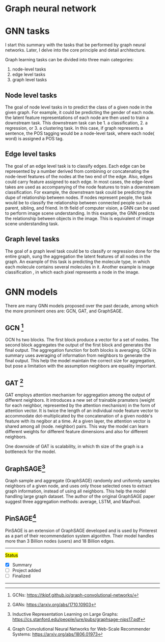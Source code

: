 <h1>Graph neural network</h1>

# GNN tasks
I start this summary with the tasks that be performed by graph neural networks. Later, I delve into the core principle and detail architecture.

Graph learning tasks can be divided into three main categories:
1. node-level tasks
2. edge level tasks
3. graph level tasks

## Node level tasks
The goal of node level tasks in to predict the class of a given node in the given graph. For example, it could be predicting the gender of each node. the latent feature representations of each node are then used to train a downstream task. This downstream task can be 1. a classification, 2. a regression, or 3. a clustering task. In this case, if graph represents a sentence, the POS tagging would be a node-level task, where each node( word) is assigned a POS tag.


## Edge level tasks
The goal of an edge level task is to classify edges. Each edge can be represented by a number derived from combining or concatenating the node-level features of the nodes at the two end of the edge. Also, edges could carry feature assigned to each edge. In most cases, the edge-level takes are used as accompanying of the node features to train a downstream classification. For example, the downstream task could be predicting the  dupe of relationship between nodes. If nodes represent people, the task would be to classify the relationship between connected people such as parent, sibling, and friend. In th field of computer vision, a GNN can be used to perform image scene understanding. In this example, the GNN predicts the relationship between objects in the image. This is equivalent of image scene understanding task.

## Graph level tasks
The goal of a graph level task could be to classify or regression done for the entire graph, sung the aggregation the latent features of all nodes in the graph. An example of this task is predicting the molecule type, in which each molecule contains several molecules in it. Another example is image classification , in which each pixel represents a node in the image. 


# GNN models
There are many GNN models proposed over the past decade, among which the more prominent ones are: GCN, GAT, and GraphSAGE. 

## GCN [^1]
GCN hs two blocks. The first block produce a vector for a set of nodes. The second block aggregates the output of the first block and generates the final output. The aggregation function for both blocks is averaging. GCN in summary uses averaging of information from neighbors to generate the final output. This help the model maintain the correct size for aggregation, but pose a limitation with the assumption neighbors are equality important.


## GAT [^2]

GAT employs attention mechanism for aggregation among the output of different neighbors. It introduces a new set of trainable pramaters (weight for each neighbor, represented by the attention mechanism) in the form of attention vector. It is twice the length of an individual node feature vector to accommodate dot-multiplicated by the concatenation of a given nodde's feature with its negibor at a time. At a given layer, the attention vector is shared among all (node. neighbor) pairs. This way the model can learn different weights for different feature dimensions and also for different neighbors. 

One downside of GAT is scalability, in which th size of the graph is a bottleneck for the model. 

## GraphSAGE[^3]

Graph sample and aggregate (GraphSAGE) randomly and uniformly samples neighbors of a given node, and uses only those selected ones to extract graph information, instead of using all neighbors. This help the model handling large graph dataset. The author of the original GraphSAGE paper suggest three aggregation methods: average, LSTM, and MaxPool. 

## PinSAGE[^4]
PinSAGE is an extension of GraphSAGE developed and is used by Pinterest as a part of their recommendation system algorithm. Their model handles more than 3 Billion nodes (users) and 18 Billion edges. 


















---
<mark>Status</mark>
- [x] Summary
- [ ] Project added
- [ ] Finalized
---

[^1]: GCNs: https://tkipf.github.io/graph-convolutional-networks/
[^2]: GANs: https://arxiv.org/abs/1710.10903
[^3]: Inductive Representation Learning on Large Graphs: https://cs.stanford.edu/people/jure/pubs/graphsage-nips17.pdf
[^4]: Graph Convolutional Neural Networks for Web-Scale Recommender Systems: https://arxiv.org/abs/1806.01973






